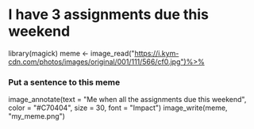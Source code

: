 # I have 3 assignments due this weekend
library(magick)
meme <- image_read("https://i.kym-cdn.com/photos/images/original/001/111/566/cf0.jpg")%>% 
### Put a sentence to this meme  
  image_annotate(text = "Me when all the assignments due this weekend",
                        color = "#C70404",
                        size = 30,
                        font = "Impact")
image_write(meme, "my_meme.png")

